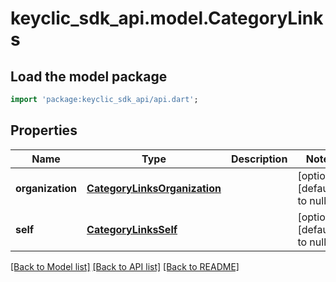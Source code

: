 # keyclic_sdk_api.model.CategoryLinks

## Load the model package
```dart
import 'package:keyclic_sdk_api/api.dart';
```

## Properties
Name | Type | Description | Notes
------------ | ------------- | ------------- | -------------
**organization** | [**CategoryLinksOrganization**](CategoryLinksOrganization.md) |  | [optional] [default to null]
**self** | [**CategoryLinksSelf**](CategoryLinksSelf.md) |  | [optional] [default to null]

[[Back to Model list]](../README.md#documentation-for-models) [[Back to API list]](../README.md#documentation-for-api-endpoints) [[Back to README]](../README.md)


